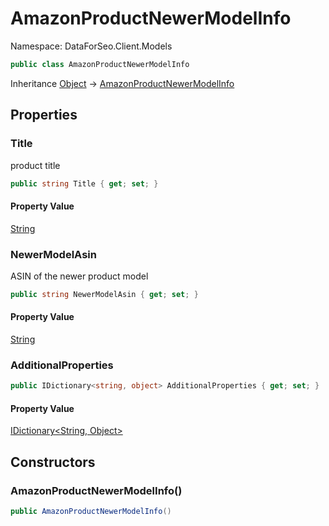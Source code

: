 # AmazonProductNewerModelInfo

Namespace: DataForSeo.Client.Models

```csharp
public class AmazonProductNewerModelInfo
```

Inheritance [Object](https://docs.microsoft.com/en-us/dotnet/api/system.object) → [AmazonProductNewerModelInfo](./dataforseo.client.models.amazonproductnewermodelinfo.md)

## Properties

### **Title**

product title

```csharp
public string Title { get; set; }
```

#### Property Value

[String](https://docs.microsoft.com/en-us/dotnet/api/system.string)<br>

### **NewerModelAsin**

ASIN of the newer product model

```csharp
public string NewerModelAsin { get; set; }
```

#### Property Value

[String](https://docs.microsoft.com/en-us/dotnet/api/system.string)<br>

### **AdditionalProperties**

```csharp
public IDictionary<string, object> AdditionalProperties { get; set; }
```

#### Property Value

[IDictionary&lt;String, Object&gt;](https://docs.microsoft.com/en-us/dotnet/api/system.collections.generic.idictionary-2)<br>

## Constructors

### **AmazonProductNewerModelInfo()**

```csharp
public AmazonProductNewerModelInfo()
```
